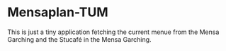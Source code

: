# Mensaplan-TUM
This is just a tiny application fetching the current menue from the Mensa Garching and the Stucafé in the Mensa Garching.
